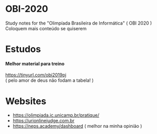 # OBI-2020
Study notes for the "Olimpíada Brasileira de Informática" ( OBI 2020 )
Coloquem mais conteúdo se quiserem

# Estudos
#### Melhor material para treino  
https://tinyurl.com/obi2019pj  
( pelo amor de deus não fodam a tabela! )

# Websites
- https://olimpiada.ic.unicamp.br/pratique/
- https://urionlinejudge.com.br
- https://neps.academy/dashboard ( melhor na minha opinião )
